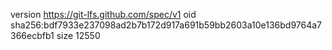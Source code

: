 version https://git-lfs.github.com/spec/v1
oid sha256:bdf7933e237098ad2b7b172d917a691b59bb2603a10e136bd9764a7366ecbfb1
size 12550
